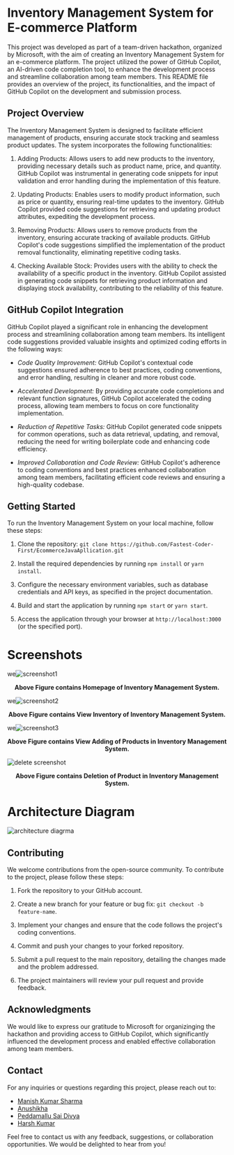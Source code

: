# Inventory Management System for E-commerce Platform

This project was developed as part of a team-driven hackathon, organized by Microsoft, with the aim of creating an Inventory Management System for an e-commerce platform. The project utilized the power of GitHub Copilot, an AI-driven code completion tool, to enhance the development process and streamline collaboration among team members. This README file provides an overview of the project, its functionalities, and the impact of GitHub Copilot on the development and submission process.

## Project Overview

The Inventory Management System is designed to facilitate efficient management of products, ensuring accurate stock tracking and seamless product updates. The system incorporates the following functionalities:

1. Adding Products: Allows users to add new products to the inventory, providing necessary details such as product name, price, and quantity. GitHub Copilot was instrumental in generating code snippets for input validation and error handling during the implementation of this feature.

2. Updating Products: Enables users to modify product information, such as price or quantity, ensuring real-time updates to the inventory. GitHub Copilot provided code suggestions for retrieving and updating product attributes, expediting the development process.

3. Removing Products: Allows users to remove products from the inventory, ensuring accurate tracking of available products. GitHub Copilot's code suggestions simplified the implementation of the product removal functionality, eliminating repetitive coding tasks.

4. Checking Available Stock: Provides users with the ability to check the availability of a specific product in the inventory. GitHub Copilot assisted in generating code snippets for retrieving product information and displaying stock availability, contributing to the reliability of this feature.

## GitHub Copilot Integration

GitHub Copilot played a significant role in enhancing the development process and streamlining collaboration among team members. Its intelligent code suggestions provided valuable insights and optimized coding efforts in the following ways:

- *Code Quality Improvement:* GitHub Copilot's contextual code suggestions ensured adherence to best practices, coding conventions, and error handling, resulting in cleaner and more robust code.

- *Accelerated Development:* By providing accurate code completions and relevant function signatures, GitHub Copilot accelerated the coding process, allowing team members to focus on core functionality implementation.

- *Reduction of Repetitive Tasks:* GitHub Copilot generated code snippets for common operations, such as data retrieval, updating, and removal, reducing the need for writing boilerplate code and enhancing code efficiency.

- *Improved Collaboration and Code Review:* GitHub Copilot's adherence to coding conventions and best practices enhanced collaboration among team members, facilitating efficient code reviews and ensuring a high-quality codebase.

## Getting Started

To run the Inventory Management System on your local machine, follow these steps:

1. Clone the repository: `git clone https://github.com/Fastest-Coder-First/EcommerceJavaApllication.git`

2. Install the required dependencies by running `npm install` or `yarn install`.

3. Configure the necessary environment variables, such as database credentials and API keys, as specified in the project documentation.

4. Build and start the application by running `npm start` or `yarn start`.

5. Access the application through your browser at `http://localhost:3000` (or the specified port).

# Screenshots

we![screenshot1](https://github.com/Fastest-Coder-First/EcommerceJavaApllication/assets/51746097/3e7825cc-47c8-4fa7-84e3-300aac736f3c)
<p align="center">
  <b>Above Figure contains Homepage of Inventory Management System.
</b>
</p>


we![screenshot2](https://github.com/Fastest-Coder-First/EcommerceJavaApllication/assets/51746097/ce02f614-4a8f-48a2-83ef-d44673d352b2)
<p align="center">
  <b>Above Figure contains View Inventory of Inventory Management System.
</b>
</p>


we![screenshot3](https://github.com/Fastest-Coder-First/EcommerceJavaApllication/assets/51746097/cd77aa07-4cfb-4629-b6d2-d915df4d5460)
<p align="center">
  <b>Above Figure contains View Adding of Products in Inventory Management System.
</b>
</p>


![delete screenshot](https://github.com/Fastest-Coder-First/EcommerceJavaApllication/assets/51746097/4a90df70-e618-4086-8794-74640dfcda46)

<p align="center">
  <b>Above Figure contains Deletion of Product in Inventory Management System.
</b>
</p>

# Architecture Diagram
![architecture diagrma](https://github.com/Fastest-Coder-First/EcommerceJavaApllication/assets/51746097/7aa0aa99-3ba3-411b-a83b-88e0af01c250)

## Contributing

We welcome contributions from the open-source community. To contribute to the project, please follow these steps:

1. Fork the repository to your GitHub account.

2. Create a new branch for your feature or bug fix: `git checkout -b feature-name`.

3. Implement your changes and ensure that the code follows the project's coding conventions.

4. Commit and push your changes to your forked repository.

5. Submit a pull request to the main repository, detailing the changes made and the problem addressed.

6. The project maintainers will review your pull request and provide feedback.


## Acknowledgments

We would like to express our gratitude to Microsoft for organizinging the hackathon and providing access to GitHub Copilot, which significantly influenced the development process and enabled effective collaboration among team members.

## Contact

For any inquiries or questions regarding this project, please reach out to:

- [Manish Kumar Sharma](mailto:manishk_sharma@outlook.com)
- [Anushikha](mailto:anushikha21nov@gmail.com)
- [Peddamallu Sai Divya](mailto:saidivyareddy33@gmail.com)
- [Harsh Kumar](mailto:harshksingh42@gmail.com)

Feel free to contact us with any feedback, suggestions, or collaboration opportunities. We would be delighted to hear from you!
